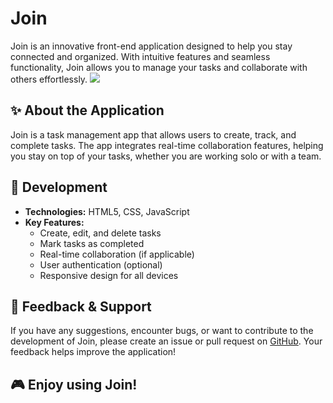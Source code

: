 # Join

Join is an innovative front-end application designed to help you stay connected and organized. With intuitive features and seamless functionality, Join allows you to manage your tasks and collaborate with others effortlessly.
![](https://raw.githubusercontent.com/SnowCoder404/Portfolio/refs/heads/main/public/assets/img/screenshots/join.png)

## ✨ About the Application

Join is a task management app that allows users to create, track, and complete tasks. The app integrates real-time collaboration features, helping you stay on top of your tasks, whether you are working solo or with a team.

## 🔧 Development

- **Technologies:** HTML5, CSS, JavaScript
- **Key Features:**
  - Create, edit, and delete tasks
  - Mark tasks as completed
  - Real-time collaboration (if applicable)
  - User authentication (optional)
  - Responsive design for all devices

## 💬 Feedback & Support

If you have any suggestions, encounter bugs, or want to contribute to the development of Join, please create an issue or pull request on [GitHub](https://github.com/SnowCoder404/Join). Your feedback helps improve the application!

## 🎮 Enjoy using Join!
